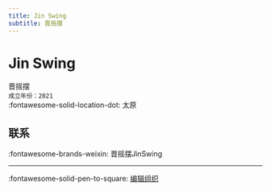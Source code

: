 ```yaml
---
title: Jin Swing
subtitle: 晋摇摆
---
```


# Jin Swing

晋摇摆  
`成立年份：2021`  
:fontawesome-solid-location-dot: 太原  


## 联系

:fontawesome-brands-weixin: 晋摇摆JinSwing  

---

:fontawesome-solid-pen-to-square: [编辑组织](https://github.com/swingdance/orgs/issues/new?assignees=&labels=update+org&projects=&template=03-update_entity.yml&title=Update%20Org%3A%20zh_CN%20%E2%80%A2%20Jin%20Swing&region=zh_CN&id=jin-swing&name=Jin%20Swing)
